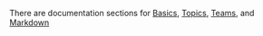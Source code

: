 There are documentation sections for
[Basics](/), [Topics](/topics), [Teams](/teams), and [Markdown](/markdown)
